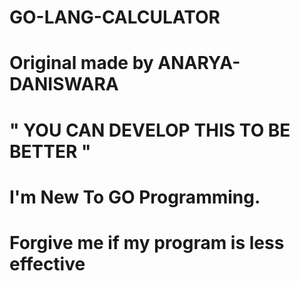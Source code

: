 # GO-LANG-CALCULATOR

# Original made by ANARYA-DANISWARA

# " YOU CAN DEVELOP THIS TO BE BETTER "

# I'm New To GO Programming.

# Forgive me if my program is less effective
